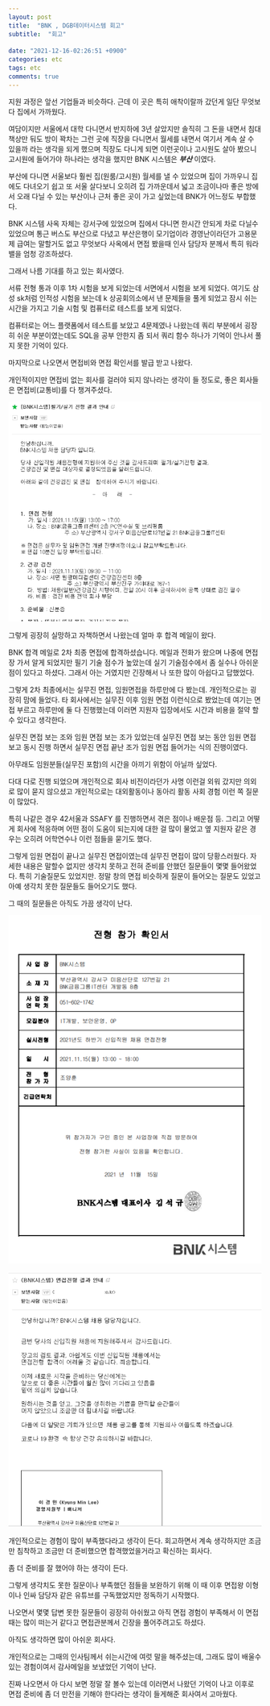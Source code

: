 ```yaml
---
layout: post
title:  "BNK , DGB데이터시스템 회고"
subtitle:  "회고"

date: "2021-12-16-02:26:51 +0900"
categories: etc
tags: etc
comments: true
---
```



지원 과정은 앞선 기업들과 비슷하다.
근데 이 곳은 특히 애착이랄까 갔던게 일단 무엇보다 집에서 가까웠다.

여담이지만 서울에서 대학 다니면서 반지하에 3년 살았지만 솔직히 그 돈을 내면서
침대 책상만 둬도 방이 꽉차는 그런 곳에 직장을 다니면서
월세를 내면서 여기서 계속 살 수 있을까 라는 생각을 되게 했으며
직장도 다니게 되면 이런곳이나 고시원도 살아 봤으니 고시원에 들어가야 하나라는 생각을 했지만 BNK 시스템은 ***부산*** 이였다.

부산에 다니면 서울보다 훨씬 집(원룸/고시원) 월세를 낼 수 있었으며 집이 가까우니 집에도 다녀오기 쉽고 또 서울 살다보니 오히려 집 가까운데서 넓고 조금이나마 좋은 방에서 오래 다닐 수 있는 부산이나 근처 좋은 곳이 가고 싶었는데 BNK가 어느정도 부합했다.

BNK 시스템 사옥 자체는 강서구에 있었으며 집에서 다니면 한시간 안되게 차로 다닐수 있었으며 통근 버스도 부산으로 다녔고 부산은행이 모기업이라 경영난이라던가 고용문제 급여는 말할거도 없고 무엇보다 사옥에서 면접 봤을때 인사 담당자 분께서 특히 워라밸을 엄청 강조하셨다.

그래서 나름 기대를 하고 있는 회사였다.


서류 전형 통과 이후 1차 시험을 보게 되었는데 서면에서 시험을 보게 되었다. 여기도 삼성 sk처럼 인적성 시험을 보는데 k 상공회의소에서 낸 문제들을 풀게 되었고 잠시 쉬는 시간을 가지고 기술 시험 및 컴퓨터로 테스트를 보게 되었다.

컴퓨터로는 어느 플랫폼에서 테스트를 보았고 4문제였나 나왔는데 쿼리 부분에서 굉장히 쉬운 부분이였는데도 SQL을 공부 안한지 좀 되서 쿼리 함수 하나가 기억이 안나서 풀지 못한 기억이 있다.

마지막으로 나오면서 면접비와 면접 확인서를 발급 받고 나왔다.

개인적이지만 면접비 없는 회사를 걸러야 되지 않나라는 생각이 들 정도로, 좋은 회사들은 면접비(교통비)를 다 챙겨주셨다.

![20220221_040134](/assets/20220221_040134_szy7x0kmt.png)

그렇게 굉장히 실망하고 자책하면서 나왔는데 얼마 후 합격 메일이 왔다.

BNK 합격 메일로 2차 최종 면접에 합격하셨습니다. 메일과 전화가 왔으며
나중에 면접장 가서 알게 되었지만 필기 기술 점수가 높았는데 실기 기술점수에서 좀 실수나 아쉬운 점이 있다고 하셨다. 그래서 아는 거였지만 긴장해서 나 또한 많이 아쉽다고 답했었다.

그렇게 2차 최종에서는 실무진 면접, 임원면접을 하루만에 다 봤는데. 개인적으로는 굉장히 맘에 들었다. 타 회사에서는 실무진 이후 임원 면접 이런식으로 봤었는데 여기는 면접 부르고 하루만에 둘 다 진행했는데 이러면 지원자 입장에서도 시간과 비용을 절약 할 수 있다고 생각한다.

실무진 면접 보는 조와 임원 면접 보는 조가 있었는데 실무진 면접 보는 동안 임원 면접 보고 동시 진행 하면서 실무진 면접 끝난 조가 임원 면접 들어가는 식의 진행이였다.

아무래도 임원분들(실무진 포함)의 시간을 아끼기 위함이 아닐까 싶었다.

다대 다로 진행 되었으며 개인적으로 회사 비전이라던가 사명 이런걸 외워 갔지만
의외로 많이 묻지 않으셨고 개인적으로는 대외활동이나 동아리 활동 사회 경험 이런 쪽 질문이 많았다.

특히 나같은 경우 42서울과 SSAFY 를 진행하면서 겪은 점이나 배운점 등.
그리고 어떻게 회사에 적응하며 어떤 점이 도움이 되는지에 대한 걸 많이 물었고
옆 지원자 같은 경우는 오히려 어학연수나 이런 점들을 묻기도 했다.

그렇게 임원 면접이 끝나고 실무진 면접이였는데
실무진 면접이 많이 당황스러웠다. 자세한 내용은 말할수 없지만
생각치 못하고 전혀 준비를 안했던 질문들이 몇몇 들어왔었다.
특히 기술질문도 있었지만. 정말 창의 면접 비슷하게 질문이 들어오는 질문도 있었고
아예 생각치 못한 질문들도 들어오기도 했다.

그 때의 질문들은 아직도 가끔 생각이 난다.

![20220221_040117](/assets/20220221_040117_6ns5w2jwy.png)


![20220221_035710](/assets/20220221_035710_3nghij2ii.png)

개인적으로는 경험이 많이 부족했다라고 생각이 든다.
회고하면서 계속 생각하지만 조금만 침착하고 조금만 더 준비했으면 합격했었을거라고 확신하는 회사다.

좀 더 준비를 잘 했어야 하는 생각이 든다.

그렇게 생각치도 못한 질문이나 부족했던 점들을 보완하기 위해 이 때 이후
면접왕 이형이나 인싸 담당자 같은 유튜브를 구독했었지만 정독하기 시작했다.

나오면서 몇몇 답변 못한 질문들이 굉장히 아쉬웠고 아직 면접 경험이 부족해서
이 면접때는 많이 떠는거 같다고 면접관분께서 긴장을 풀어주려고도 하셨다.

아직도 생각하면 많이 아쉬운 회사다.

개인적으로는 그때의 인사팀께서 쉬는시간에 여럿 말을 해주셨는데, 그래도 많이 배울수 있는 경험이여서 감사메일을 보냈었던 기억이 난다.

진짜 나오면서 아 다시 보면 정말 잘 볼수 있는데 이러면서 나왔던 기억이 나고
이후로 면접 준비에 좀 더 만전을 기해야 한다라는 생각이 들게해준 회사여서 고마웠다.
